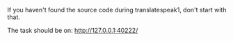 If you haven't found the source code during translatespeak1, don't start with that.

The task should be on: http://127.0.0.1:40222/

